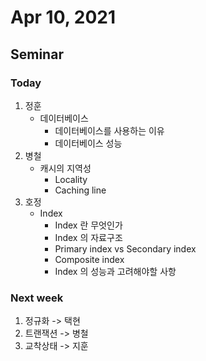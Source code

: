 # Apr 10, 2021
## Seminar
### Today
1. 정훈
	* 데이터베이스
		* 데이터베이스를 사용하는 이유
		* 데이터베이스 성능
2. 병철
	* 캐시의 지역성
		* Locality
		* Caching line
3. 호정
	* Index
		* Index 란 무엇인가
		* Index 의 자료구조
		* Primary index vs Secondary index
		* Composite index
		* Index 의 성능과 고려해야할 사항
### Next week
1. 정규화 -> 택현
2. 트랜잭션 -> 병철
3. 교착상태 -> 지훈
 